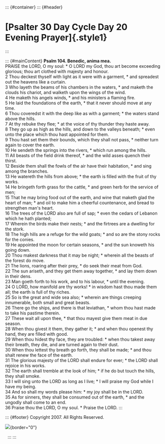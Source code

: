 ::: {#container}
::: {#header}
# [Psalter 30 Day Cycle Day 20 Evening Prayer]{.style1}
:::

::: {#mainContent}
**Psalm 104. Benedic, anima mea.**\
PRAISE the LORD, O my soul: \* O LORD my God, thou art become exceeding
glorious; thou art clothed with majesty and honour.\
2 Thou deckest thyself with light as it were with a garment, \* and
spreadest out the heavens like a curtain.\
3 Who layeth the beams of his chambers in the waters, \* and maketh the
clouds his chariot, and walketh upon the wings of the wind.\
4 He maketh his angels winds, \* and his ministers a flaming fire.\
5 He laid the foundations of the earth, \* that it never should move at
any time.\
6 Thou coveredst it with the deep like as with a garment; \* the waters
stand above the hills.\
7 At thy rebuke they flee; \* at the voice of thy thunder they haste
away.\
8 They go up as high as the hills, and down to the valleys beneath; \*
even unto the place which thou hast appointed for them.\
9 Thou hast set them their bounds, which they shall not pass, \* neither
turn again to cover the earth.\
10 He sendeth the springs into the rivers, \* which run among the
hills.\
11 All beasts of the field drink thereof, \* and the wild asses quench
their thirst.\
12 Beside them shall the fowls of the air have their habitation, \* and
sing among the branches.\
13 He watereth the hills from above; \* the earth is filled with the
fruit of thy works.\
14 He bringeth forth grass for the cattle, \* and green herb for the
service of men;\
15 That he may bring food out of the earth, and wine that maketh glad
the heart of man; \* and oil to make him a cheerful countenance, and
bread to strengthen man\'s heart.\
16 The trees of the LORD also are full of sap; \* even the cedars of
Lebanon which he hath planted;\
17 Wherein the birds make their nests; \* and the firtrees are a
dwelling for the stork.\
18 The high hills are a refuge for the wild goats; \* and so are the
stony rocks for the conies.\
19 He appointed the moon for certain seasons, \* and the sun knoweth his
going down.\
20 Thou makest darkness that it may be night; \* wherein all the beasts
of the forest do move.\
21 The lions, roaring after their prey, \* do seek their meat from God.\
22 The sun ariseth, and they get them away together, \* and lay them
down in their dens.\
23 Man goeth forth to his work, and to his labour, \* until the
evening.\
24 O LORD, how manifold are thy works! \* in wisdom hast thou made them
all; the earth is full of thy riches.\
25 So is the great and wide sea also; \* wherein are things creeping
innumerable, both small and great beasts.\
26 There go the ships, and there is that leviathan, \* whom thou hast
made to take his pastime therein.\
27 These wait all upon thee, \* that thou mayest give them meat in due
season.\
28 When thou givest it them, they gather it; \* and when thou openest
thy hand, they are filled with good.\
29 When thou hidest thy face, they are troubled: \* when thou takest
away their breath, they die, and are turned again to their dust.\
30 When thou lettest thy breath go forth, they shall be made; \* and
thou shalt renew the face of the earth.\
31 The glorious majesty of the LORD shall endure for ever; \* the LORD
shall rejoice in his works.\
32 The earth shall tremble at the look of him; \* if he do but touch the
hills, they shall smoke.\
33 I will sing unto the LORD as long as I live; \* I will praise my God
while I have my being.\
34 And so shall my words please him: \* my joy shall be in the LORD.\
35 As for sinners, they shall be consumed out of the earth, \* and the
ungodly shall come to an end.\
36 Praise thou the LORD, O my soul. \* Praise the LORD.
:::

::: {#footer}
Copyright 2007. All Rights Reserved.

![](http://stats.superstats.com/b/ss/DAVIDMCMANNES/1){border="0"}

 
:::
:::
